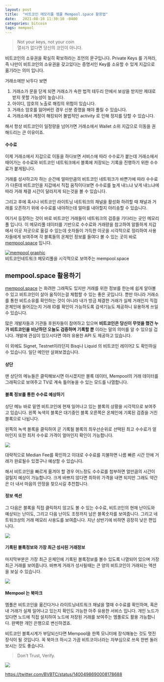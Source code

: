 ```yaml
---
layout: post
title:  "비트코인 메모리풀 멤풀 Mempool.space 활용법"
date:   2021-08-10 11:30:10 -0400
categories: bitcoin
tags: mempool
---
```


>Not your keys, not your coin<br>
>열쇠가 없다면 당신의 코인이 아니다.

비트코인의 소유권을 확실히 확보하라는 조언의 문구입니다.  Private Keys 를 가져라, 즉 나만이 비트코인의 소유권을 갖고있다는 증명서인 Key를 소유할 수 있게 지갑으로 옮기라는 의미 입니다.  

거래소에만 놔두다 보면 <br>
1. 거래소가 문을 닫게 되면 거래소가 속한 법적 테두리 안에서 보상을 받지만 제대로 받지 못할 가능성이 높습니다.
2. 아이디, 암호의 노출로 해킹의 위험이 있습니다.
3. 거래소 암호를 잃어버린 경우 신분 증명을 해야 풀릴 수 있습니다.
4. 거래소에서 계정이 해킹되어 불법적인 activity 로 인해 정지를 당할 수 있습니다.

해서 항상 비트코인이 일정량을 넘어가면 거래소에서 Wallet 소위 지갑으로 이동을 권해드리는 큰 이유이죠.

#### 수수료

이제 거래소에서 지갑으로 이동을 하다보면 서비스에 따라 수수료가 붙는데 거래소에서 때어가는 수수료와 비트코인 네트워크에서 블록에 저장되는 기록을 진행하기 위한 수수료가 붙게됩니다.

거래를 성사하고자 하는 순간에 얼마만큼의 비트코인 네트워크가 바쁜가에 따라 수수료가 다른데 비트코인을 지갑에서 직접 움직이다보면 수수료를 높게 내느냐 낮게 내느냐에 따라 거래 채결 시간이 달라지게 되는것을 볼 수 있습니다.

그리고 후에 혹시나 비트코인 라이트닝 네트워크의 채널을 활성화 하려할 때 채널과 거래를 오픈하기 위에 수수료를 내야하는데 얼마를 내야할지 아리송할 수 있습니다.

여기서 등장하는 것이 바로 비트코인 거래들이 네트워크의 검증을 기다리는 곳인 메모리풀 입니다.  이 메모리풀 데이터를 기반으로 수수료와 거래량을 참고하여 알뜰하게 지갑에서 이곳 저곳으로 옮길 수 있는데 숫자들이 가득한 이곳을 시각적으로 정리하여 사용자들에게 보여주며 각 블록들의 온체인 정보를 들여다 볼 수 있는 곳이 바로 [mempool.space](https://mempool.space) 입니다.

[![mempool graphic](https://i.ibb.co/myDNYKT/Screen-Shot-22.jpg)](https://mempool.space)<br>비트코인네트워크 메모리풀을 시각적으로 보여주는 mempool.space

## mempool.space 활용하기
[mempool.space](https://mempool.space) 는 화려한 그래픽도 있지만 거래를 위한 정보를 한눈에 쉽게 알아볼 수 있고 비트코인이 살아 움직이는걸 체험할 수 있는 좋은 곳입니다.  뿐만 아니라 거래소를 통한 비트소유를 확인하는 것이 아니라 내가 방금 체결한 거래가 실제 거래인지 직접 온체인에 들어갔는지 거래 ID를 확인이 가능하도록 검색기능도 제공하니 유용하게 쓰일 수 있습니다.

많은 개발자들과 기관들 후원자들이 참여하고 있으며 **비트코인은 당신이 무엇을 했건 누가 비트코인을 비난하던 오늘도 검증하며 기록할 뿐** 이라는 말의 의미를 알 수 있으실 겁니다.  개발에 관심이 있으시다면 여러 유용한 API 도 제공하고 있습니다.

이 외에도 Signet, Testnet이라던지 Bisq나 Liquid 의 비트코인 레이어2 도 확인하실 수 있습니다.  일단 메인만 살펴보겠습니다.

#### 상단
맨 상단의 메뉴들은 클릭해보시면 아시겠지만 블록 데이터, Mempool의 거래 데이터를 그래픽으로 보여주고 TV로 계속 틀어놓을 수 있는 모드를 나열합니다.

#### 블록 정보를 통한 수수료 예상하기
상단 메뉴 바로 밑엔 비트코인에 현재 일어나고 있는 블록의 상황을 시각적으로 보여주고 있습니다.  왼쪽 녹색의 블록은 대기중인 블록 오른쪽은 온체인에 기록된 검증을 거친 블록으로 나뉩니다.

왼쪽의 녹색 블록을 클릭하여 곧 기록될 블록의 최우선순위로 선택된 최고 수수료가 얼마인지 또한 최저 수수료 가격이 얼마인지 확인이 가능합니다.

![](https://i.ibb.co/D8BGc6d/Screen-Shot-23.jpg)

대략적으로 Median Fee를 확인하고 이대로 수수료를 지불하면 나름 빠른 시간 안에 거래가 완료될수 있겠구나 예상할 수 있습니다.

해서 비트코인을 빠르게 옮겨야 할 경우 어느정도 수수료를 첨부하면 얼만큼의 시간이 걸릴지 예상이 가능합니다.  크게 바쁘지 않다면 최하위 가격을 내면 되지만 그래도 약간은 더 내서 마음의 안정을 찾으시길 추천합니다.

#### 정보 섹션

그 다음은 블록을 직접 클릭하지 않고도 볼 수 있는 수수료, 비트코인의 현재 난이도와 예상되는 난이도, 그리고 다음 난이도 조정까지 남은 블록숫자를 보여줍니다.  그리고 네트워크상의 거래 메모리 사용도를 보여줍니다.  지난 상반기에 비하면 굉장히 낮은 편입니다.

![](https://i.ibb.co/vkKM1hn/Screen-Shot-28.jpg)

#### 기록된 블록정보와 가장 최근 성사된 거래정보

마지막부분은 가장 최근 온체인에 기록된 블록정보를 볼수 있도록 나열되어 있으며 가장 최근 거래를 보여줍니다.  바쁘게 거래가 성사될때는 큰 양의 비트코인이 거래되는 액션을 보실 수 있습니다.

![](https://i.ibb.co/drZKjY1/Screen-Shot-29.jpg)

#### Mempool 는 북마크

멤풀은 비트코인을 옮긴다거나 라이트닝네트워크 채널을 열때 수수료를 확인하며, 혹은 내 거래가 실제 일어나고 있는지 확인도 가능한 아주 유용한 서비스 입니다.  개인 노드가 있다면 노드에 직접 설치하여 노드에 저장된 거래를 보여주는 멤풀로도 활용 가능합니다. 완벽한 개인 은행으로 변신하겠죠.  

비트코인 블록시계가 부담되신다면 Mempool을 한쪽 모니터에 장식해놓는 것도 멋진 장식이 될 것입니다.  꼭 북마크 하시고 가끔 비트코이너라는 자부심으로 쓰윽 한번 둘러보시는 것도 좋습니다.

>Don't Trust, Verify.

![](https://i.ibb.co/Dpx99Yd/Screen-Shot-30.jpg)

<https://twitter.com/BVBTC/status/1400498690008178688>

